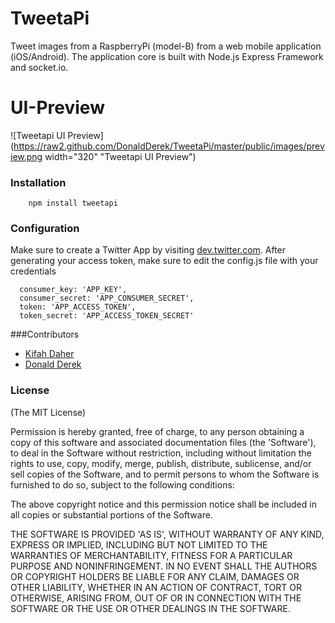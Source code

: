 # TweetaPi

Tweet images from a RaspberryPi (model-B) from a web mobile application (iOS/Android). The application core is built with Node.js Express Framework and socket.io. 

# UI-Preview
![Tweetapi UI Preview](https://raw2.github.com/DonaldDerek/TweetaPi/master/public/images/preview.png width="320" "Tweetapi UI Preview")

### Installation
```
	npm install tweetapi
```

### Configuration
Make sure to create a Twitter App by visiting [dev.twitter.com](https://dev.twitter.com/).
After generating your access token, make sure to edit the config.js file with your credentials
```
  consumer_key: 'APP_KEY',
  consumer_secret: 'APP_CONSUMER_SECRET',
  token: 'APP_ACCESS_TOKEN',
  token_secret: 'APP_ACCESS_TOKEN_SECRET'
```

###Contributors
+ [Kifah Daher](https://github.com/KifahDaher)
+ [Donald Derek](https://github.com/DonaldDerek)

### License
(The MIT License)

Permission is hereby granted, free of charge, to any person obtaining a copy of this software and associated documentation files (the 'Software'), to deal in the Software without restriction, including without limitation the rights to use, copy, modify, merge, publish, distribute, sublicense, and/or sell copies of the Software, and to permit persons to whom the Software is furnished to do so, subject to the following conditions:

The above copyright notice and this permission notice shall be included in all copies or substantial portions of the Software.

THE SOFTWARE IS PROVIDED 'AS IS', WITHOUT WARRANTY OF ANY KIND, EXPRESS OR IMPLIED, INCLUDING BUT NOT LIMITED TO THE WARRANTIES OF MERCHANTABILITY, FITNESS FOR A PARTICULAR PURPOSE AND NONINFRINGEMENT. IN NO EVENT SHALL THE AUTHORS OR COPYRIGHT HOLDERS BE LIABLE FOR ANY CLAIM, DAMAGES OR OTHER LIABILITY, WHETHER IN AN ACTION OF CONTRACT, TORT OR OTHERWISE, ARISING FROM, OUT OF OR IN CONNECTION WITH THE SOFTWARE OR THE USE OR OTHER DEALINGS IN THE SOFTWARE.
